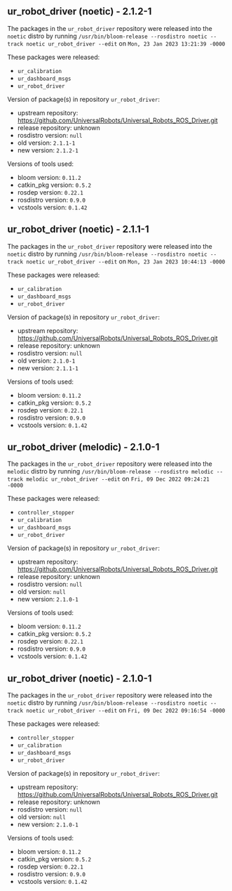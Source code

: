 ## ur_robot_driver (noetic) - 2.1.2-1

The packages in the `ur_robot_driver` repository were released into the `noetic` distro by running `/usr/bin/bloom-release --rosdistro noetic --track noetic ur_robot_driver --edit` on `Mon, 23 Jan 2023 13:21:39 -0000`

These packages were released:
- `ur_calibration`
- `ur_dashboard_msgs`
- `ur_robot_driver`

Version of package(s) in repository `ur_robot_driver`:

- upstream repository: https://github.com/UniversalRobots/Universal_Robots_ROS_Driver.git
- release repository: unknown
- rosdistro version: `null`
- old version: `2.1.1-1`
- new version: `2.1.2-1`

Versions of tools used:

- bloom version: `0.11.2`
- catkin_pkg version: `0.5.2`
- rosdep version: `0.22.1`
- rosdistro version: `0.9.0`
- vcstools version: `0.1.42`


## ur_robot_driver (noetic) - 2.1.1-1

The packages in the `ur_robot_driver` repository were released into the `noetic` distro by running `/usr/bin/bloom-release --rosdistro noetic --track noetic ur_robot_driver --edit` on `Mon, 23 Jan 2023 10:44:13 -0000`

These packages were released:
- `ur_calibration`
- `ur_dashboard_msgs`
- `ur_robot_driver`

Version of package(s) in repository `ur_robot_driver`:

- upstream repository: https://github.com/UniversalRobots/Universal_Robots_ROS_Driver.git
- release repository: unknown
- rosdistro version: `null`
- old version: `2.1.0-1`
- new version: `2.1.1-1`

Versions of tools used:

- bloom version: `0.11.2`
- catkin_pkg version: `0.5.2`
- rosdep version: `0.22.1`
- rosdistro version: `0.9.0`
- vcstools version: `0.1.42`


## ur_robot_driver (melodic) - 2.1.0-1

The packages in the `ur_robot_driver` repository were released into the `melodic` distro by running `/usr/bin/bloom-release --rosdistro melodic --track melodic ur_robot_driver --edit` on `Fri, 09 Dec 2022 09:24:21 -0000`

These packages were released:
- `controller_stopper`
- `ur_calibration`
- `ur_dashboard_msgs`
- `ur_robot_driver`

Version of package(s) in repository `ur_robot_driver`:

- upstream repository: https://github.com/UniversalRobots/Universal_Robots_ROS_Driver.git
- release repository: unknown
- rosdistro version: `null`
- old version: `null`
- new version: `2.1.0-1`

Versions of tools used:

- bloom version: `0.11.2`
- catkin_pkg version: `0.5.2`
- rosdep version: `0.22.1`
- rosdistro version: `0.9.0`
- vcstools version: `0.1.42`


## ur_robot_driver (noetic) - 2.1.0-1

The packages in the `ur_robot_driver` repository were released into the `noetic` distro by running `/usr/bin/bloom-release --rosdistro noetic --track noetic ur_robot_driver --edit` on `Fri, 09 Dec 2022 09:16:54 -0000`

These packages were released:
- `controller_stopper`
- `ur_calibration`
- `ur_dashboard_msgs`
- `ur_robot_driver`

Version of package(s) in repository `ur_robot_driver`:

- upstream repository: https://github.com/UniversalRobots/Universal_Robots_ROS_Driver.git
- release repository: unknown
- rosdistro version: `null`
- old version: `null`
- new version: `2.1.0-1`

Versions of tools used:

- bloom version: `0.11.2`
- catkin_pkg version: `0.5.2`
- rosdep version: `0.22.1`
- rosdistro version: `0.9.0`
- vcstools version: `0.1.42`



